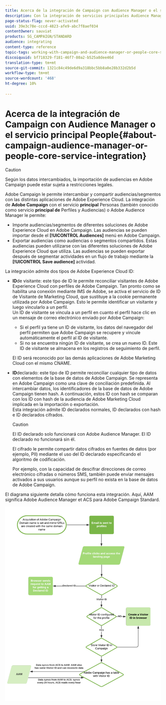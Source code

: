 ```yaml
---
title: Acerca de la integración de Campaign con Audience Manager o el servicio principal People
description: Con la integración de servicios principales Audience Manager/Personas, puede compartir audiencias o segmentos dentro de las distintas soluciones de Adobe Experience Cloud.
page-status-flag: never-activated
uuid: 39e3c78e-cccd-4823-afe9-abc7f8aef034
contentOwner: sauviat
products: SG_CAMPAIGN/STANDARD
audience: integrating
content-type: reference
topic-tags: working-with-campaign-and-audience-manager-or-people-core-service
discoiquuid: bf718329-f181-46f7-80a2-b525a8dee46d
translation-type: tm+mt
source-git-commit: 1321c84c49de6d9a318bbc5bb8a0e28b332d2b5d
workflow-type: tm+mt
source-wordcount: '468'
ht-degree: 10%

---
```



# Acerca de la integración de Campaign con Audience Manager o el servicio principal People{#about-campaign-audience-manager-or-people-core-service-integration}

>[!CAUTION]
>
>Según los datos intercambiados, la importación de audiencias en Adobe Campaign puede estar sujeta a restricciones legales.

Adobe Campaign le permite intercambiar y compartir audiencias/segmentos con las distintas aplicaciones de Adobe Experience Cloud. La integración de **Adobe Campaign** con el servicio **principal** Personas (también conocido como servicio **principal de** Perfiles y Audiencias) o Adobe Audience Manager le permite:

* Importe audiencias/segmentos de diferentes soluciones de Adobe Experience Cloud en Adobe Campaign. Las audiencias se pueden importar desde el **[!UICONTROL Audiences]** menú en Adobe Campaign.
* Exportar audiencias como audiencias o segmentos compartidos. Estas audiencias pueden utilizarse con las diferentes soluciones de Adobe Experience Cloud que utiliza. Las audiencias se pueden exportar después de segmentar actividades en un flujo de trabajo mediante la **[!UICONTROL Save audience]** actividad.

La integración admite dos tipos de Adobe Experience Cloud ID:

* **ID**de visitante: este tipo de ID le permite reconciliar visitantes de Adobe Experience Cloud con perfiles de Adobe Campaign. Tan pronto como se habilita una conexión mediante IMS de Adobe, se activa el servicio de ID de Visitante de Marketing Cloud, que sustituye a la cookie permanente utilizada por Adobe Campaign. Esto le permite identificar un visitante y luego vincularlo a un perfil.
   <br>Un ID de visitante se vincula a un perfil en cuanto el perfil hace clic en un mensaje de correo electrónico enviado por Adobe Campaign:
   * Si el perfil ya tiene un ID de visitante, los datos del navegador del perfil permiten que Adobe Campaign se recupere y vincule automáticamente el perfil al ID de visitante.
   * Si no se encuentra ningún ID de visitante, se crea un nuevo ID. Este ID de visitante se almacena en los registros de seguimiento de perfil.

   El ID será reconocido por las demás aplicaciones de Adobe Marketing Cloud con el mismo CNAME.

* **ID**declarado: este tipo de ID permite reconciliar cualquier tipo de datos con elementos de la base de datos de Adobe Campaign. Se representa en Adobe Campaign como una clave de conciliación predefinida. Al intercambiar datos, los identificadores de la base de datos de Adobe Campaign tienen hash. A continuación, estos ID con hash se comparan con los ID con hash de la audiencia de Adobe Marketing Cloud implicada en la importación o exportación.
   <br>Esta integración admite ID declarados normales, ID declarados con hash e ID declarados cifrados.

   >[!CAUTION]
   >
   >El ID declarado solo funcionará con Adobe Audience Manager. El ID declarado no funcionará sin él.

   El cifrado le permite compartir datos cifrados en fuentes de datos (por ejemplo, PII) mediante el uso del ID declarado especificando el algoritmo de codificación.

   Por ejemplo, con la capacidad de descifrar direcciones de correo electrónico cifradas o números SMS, también puede enviar mensajes activados a sus usuarios aunque su perfil no exista en la base de datos de Adobe Campaign.

El diagrama siguiente detalla cómo funciona esta integración. Aquí, AAM significa Adobe Audience Manager et ACS para Adobe Campaign Standard.

![](assets/aam_diagram.png)